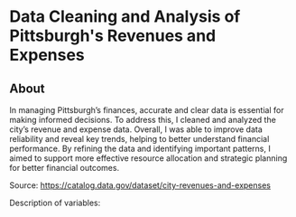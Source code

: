 # Data Cleaning and Analysis of Pittsburgh's Revenues and Expenses
## About

In managing Pittsburgh’s finances, accurate and clear data is essential for making informed decisions. To address this, I cleaned and analyzed the city’s revenue and expense data. Overall, I was able to improve data reliability and reveal key trends, helping to better understand financial performance. By refining the data and identifying important patterns, I aimed to support more effective resource allocation and strategic planning for better financial outcomes.

Source: https://catalog.data.gov/dataset/city-revenues-and-expenses 

Description of variables: 
